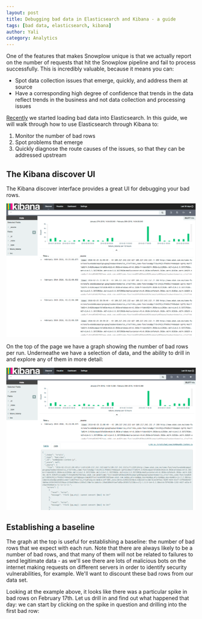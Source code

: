 ```yaml
---
layout: post
title: Debugging bad data in Elasticsearch and Kibana - a guide
tags: [bad data, elasticsearch, kibana]
author: Yali
category: Analytics
---
```


One of the features that makes Snowplow unique is that we actually report on the number of requests that hit the Snowplow pipeline and fail to process successfully. This is incredibly valuable, because it means you can:

* Spot data collection issues that emerge, quickly, and address them at source
* Have a corresponding high degree of confidence that trends in the data reflect trends in the business and not data collection and processing issues

[Recently][r73-release] we started loading bad data into Elasticsearch. In this guide, we will walk through how to use Elasticsearch through Kibana to:

1. Monitor the number of bad rows
2. Spot problems that emerge
3. Quickly diagnose the route causes of the issues, so that they can be addressed upstream

<!--more-->

## The Kibana discover UI

The Kibana discover interface provides a great UI for debugging your bad rows.

![kibana-discover-ui][img1]

On the top of the page we have a graph showing the number of bad rows per run. Underneathe we have a selection of data, and the ability to drill in and explore any of them in more detail:

![kibana-discover-ui][img2]

## Establishing a baseline

The graph at the top is useful for establishing a baseline: the number of bad rows that we expect with each run. Note that there are always likely to be a number of bad rows, and that many of them will not be related to failures to send legitimate data - as we'll see there are lots of malicious bots on the internet making requests on different servers in order to identify security vulnerabilities, for example. We'll want to discount these bad rows from our data set.

Looking at the example above, it looks like there was a particular spike in bad rows on February 17th. Let us drill in and find out what happened that day: we can start by clicking on the spike in question and drilling into the first bad row:



[img1]: /assets/img/blog/2016/02/kibana1.png
[img2]: /assets/img/blog/2016/02/kibana2.png
[r73-release]: /blog/2015/12/04/snowplow-r73-cuban-macaw-released/